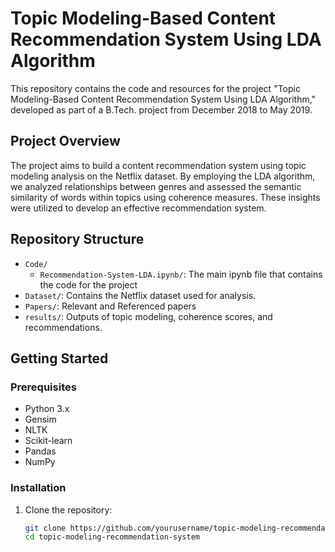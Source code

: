 # Topic Modeling-Based Content Recommendation System Using LDA Algorithm

This repository contains the code and resources for the project "Topic Modeling-Based Content Recommendation System Using LDA Algorithm," developed as part of a B.Tech. project from December 2018 to May 2019.

## Project Overview

The project aims to build a content recommendation system using topic modeling analysis on the Netflix dataset. By employing the LDA algorithm, we analyzed relationships between genres and assessed the semantic similarity of words within topics using coherence measures. These insights were utilized to develop an effective recommendation system.

## Repository Structure

- `Code/`
  - `Recommendation-System-LDA.ipynb/`: The main ipynb file that contains the code for the project
- `Dataset/`: Contains the Netflix dataset used for analysis.
- `Papers/`: Relevant and Referenced papers
- `results/`: Outputs of topic modeling, coherence scores, and recommendations.

## Getting Started

### Prerequisites

- Python 3.x
- Gensim
- NLTK
- Scikit-learn
- Pandas
- NumPy

### Installation

1. Clone the repository:
   ```bash
   git clone https://github.com/yourusername/topic-modeling-recommendation-system.git
   cd topic-modeling-recommendation-system


